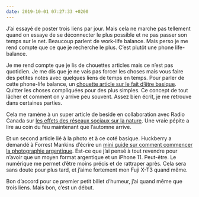 ```yaml
---
date: 2019-10-01 07:27:33 +0200
---
```


J’ai essayé de poster trois liens par jour. Mais cela ne marche pas tellement quand on essaye de se déconnecter le plus possible et ne pas passer son temps sur le net. Beaucoup parlent de work-life balance. Mais perso je me rend compte que ce que je recherche le plus. C’est plutôt une phone life-balance. 

Je me rend compte que je lis de chouettes articles mais ce n’est pas quotidien. Je me dis que je ne vais pas forcer les choses mais vous faire des petites notes avec quelques liens de temps en temps. Pour parler de cette phone-life balance, un [chouette article sur le fait d’être basique](https://nadiaeghbal.com/basic). Quitter les choses compliquées pour des plus simples. Ce concept de tout lâcher et comment on y arrive peu souvent. Assez bien écrit, je me retrouve dans certaines parties. 

Cela me ramène à un super article de beside en collaboration avec Radio Canada sur [les effets des réseaux sociaux sur la nature](https://ici.radio-canada.ca/recit-numerique/193/instagram-tourisme-photo-nature-effets-influenceur). Une vraie pépite a lire au coin du feu maintenant que l’automne arrive. 

Et un second article lié à la photo et à ce coté basique. Huckberry a demandé à Forrest Mankins d’écrire un [mini guide sur comment commencer la photographie argentique](https://huckberry.com/journal/posts/beginner-guide-to-film-photography). Est-ce que j’ai pensé à tout revendre pour n’avoir que un moyen format argentique et un iPhone 11. Peut-être. Le numérique me permet d’être moins précis et de rattraper après. Cela sera sans doute pour plus tard, et j’aime fortement mon Fuji X-T3 quand même.

Bon d’accord pour ce premier petit billet d’humeur, j’ai quand même que trois liens. Mais bon, c’est un début.